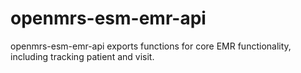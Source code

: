 # openmrs-esm-emr-api

openmrs-esm-emr-api exports functions for core EMR functionality, including tracking patient
and visit.
